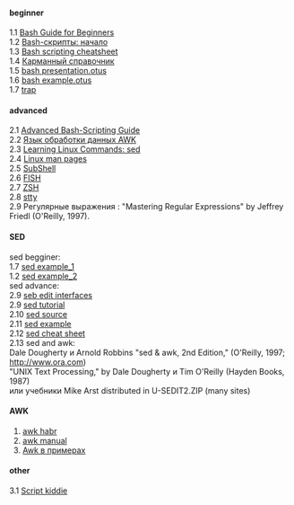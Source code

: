 #### beginner
1.1 [Bash Guide for Beginners](https://www.tldp.org/LDP/Bash-Beginners-Guide/html/)  
1.2 [Bash-скрипты: начало](https://habr.com/ru/company/ruvds/blog/325522/)  
1.3 [Bash scripting cheatsheet](https://devhints.io/bash)  
1.4 [Карманный справочник](https://slack-files.com/files-pri-safe/T73A2HU1L-FTEKZQ882/bash_____________________________________________________________.pdf?c=1582268809-f7a8d24379df527139424f9186e778ea4758fa9a)  
1.5 [bash presentation.otus](https://otus.ru/media-private/bb/be/%D0%A2%D0%B5%D0%BE%D1%80%D0%B8%D1%8F_Bash-5373-bbbe25.pdf?hash=ElEps9phUnYcI2rTFQ5SIA&expires=1582295049)  
1.6 [bash example.otus](https://gitlab.com/otus_linux/stands-05-bash)  
1.7 [trap](https://rtfm.co.ua/bash-ispolzovanie-komandy-trap-dlya-perexvata-signalov-preryvaniya-processa/)  

#### advanced
2.1  [Advanced Bash-Scripting Guide](https://www.opennet.ru/docs/RUS/bash_scripting_guide/)  
2.2  [Язык обработки данных AWK](https://www.opennet.ru/docs/RUS/awk/)  
2.3  [Learning Linux Commands: sed](https://linuxconfig.org/learning-linux-commands-sed)  
2.4  [Linux man pages](https://linux.die.net/man/)  
2.5  [SubShell](https://mywiki.wooledge.org/SubShell)  
2.6  [FISH](https://github.com/oh-my-fish/oh-my-fish)  
2.7  [ZSH](https://github.com/ohmyzsh/ohmyzsh)  
2.8  [stty](https://linux.die.net/man/1/stty)  
2.9 Регулярные выражения : "Mastering Regular Expressions" by Jeffrey Friedl (O'Reilly, 1997).  

#### SED
sed begginer:  
1.7  [sed example_1](http://www.lissyara.su/doc/programming/sed/)  
1.2  [sed example_2](http://ant0.ru/sed1line.html)  
sed advance:  
2.9  [seb edit interfaces](http://ant0.ru/sed_edit_interfaces.html)  
2.9  [sed tutorial](https://www.grymoire.com/Unix/Sed.html)  
2.10 [sed source](https://web.archive.org/web/20060208161216/http://sed.sourceforge.net/)  
2.11 [sed example](http://sed.sourceforge.net/sed1line.txt)   
2.12 [sed cheat sheet](https://catonmat.net/ftp/sed.stream.editor.cheat.sheet.pdf)  
2.13 sed and awk:  
Dale Dougherty и Arnold Robbins "sed & awk, 2nd Edition," (O'Reilly, 1997; http://www.ora.com)     
"UNIX Text Processing," by Dale Dougherty и Tim O'Reilly (Hayden Books, 1987)   
или учебники Mike Arst distributed in U-SEDIT2.ZIP (many sites)  
#### AWK  
1. [awk habr](https://habr.com/ru/company/ruvds/blog/327754/) 
2. [awk manual](https://www.gnu.org/software/gawk/manual/html_node/index.html)  
3. [Awk в примерах](https://www.ibm.com/developerworks/ru/library/l-awk1/index.html)  
#### other  
3.1 [Script kiddie](https://ru.wikipedia.org/wiki/Скрипт-кидди)
